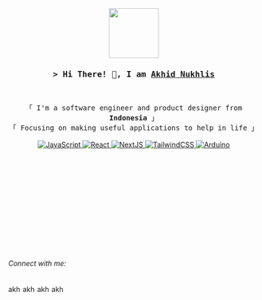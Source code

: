 <div id="header" align="center">
  <img src="https://media.giphy.com/media/M9gbBd9nbDrOTu1Mqx/giphy.gif" width="100"/>
</div>

<!-- Title -->
<h3 align="center">
        <samp>&gt; Hi There! 👋, I am
                <b><a target="_blank" href="https://www.linkedin.com/in/akhidnukhlis/">Akhid Nukhlis</a></b>
        </samp>
</h3>
<br>

<p align="center">
        <!-- Intro -->
        <samp>
                「 I'm a software engineer and product designer from <b>Indonesia</b> 」
                <br>
                「 Focusing on making useful applications to help in life</b> 」
                <br>
                <br>
        </samp>
        <!-- Technologies -->
        <!-- JavaScript -->
        <a href="https://github.com/akhidnukhlis?tab=repositories" target="_blank"><img alt="JavaScript"
                        src="https://img.shields.io/badge/-JavaScript-F7DF1E?style=flat-square&logo=JavaScript&logoColor=white">
        </a>
        <!-- React -->
        <a href="https://github.com/akhidnukhlis?tab=repositories" target="_blank"><img alt="React"
                        src="https://img.shields.io/badge/-React-02cdf1?style=flat-square&logo=React&logoColor=white">
        </a>
        <!-- NextJS -->
        <a href="https://github.com/akhidnukhlis?tab=repositories" target="_blank"><img alt="NextJS"
                        src="https://img.shields.io/badge/-NextJS-white?style=flat-square&logo=Next.js&logoColor=black">
        </a>
        <!-- TailwindCSS -->
        <a href="https://github.com/akhidnukhlis?tab=repositories" target="_blank"><img alt="TailwindCSS"
                        src="https://img.shields.io/badge/-TailwindCSS-10172a?style=flat-square&logo=Tailwindcss&logoColor=37bcf8">
        </a>
        <!-- Arduino -->
        <a href="https://github.com/akhidnukhlis?tab=repositories" target="_blank"><img alt="Arduino"
                        src="https://img.shields.io/badge/-Arduino-00979D?style=flat-square&logo=Arduino&logoColor=white">
        </a>
</p>


<br>
<br>
<br>
<br>
<br>
<br>
<br>
<br>
<br>
<br>
<br>


<h6 align="left">Connect with me:</h6>
<p align="left">
<a href="https://linkedin.com/in/akhidnukhlis" target="blank"><img align="center" src="https://raw.githubusercontent.com/rahuldkjain/github-profile-readme-generator/master/src/images/icons/Social/linked-in-alt.svg" alt="akhidnukhlis" height="15" width="25" /></a>
<a href="https://instagram.com/akhidnukhlis" target="blank"><img align="center" src="https://raw.githubusercontent.com/rahuldkjain/github-profile-readme-generator/master/src/images/icons/Social/instagram.svg" alt="akhidnukhlis" height="15" width="25" /></a>
<a href="https://dribbble.com/akhidnukhlis" target="blank"><img align="center" src="https://raw.githubusercontent.com/rahuldkjain/github-profile-readme-generator/master/src/images/icons/Social/dribbble.svg" alt="akhidnukhlis" height="15" width="25" /></a>
<a href="https://medium.com/akhidnukhlis" target="blank"><img align="center" src="https://raw.githubusercontent.com/rahuldkjain/github-profile-readme-generator/master/src/images/icons/Social/medium.svg" alt="akhidnukhlis" height="15" width="25" /></a>
</p>
